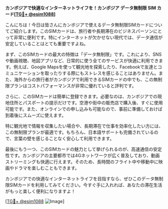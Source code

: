 **カンボジアで快適なインターネットライフを！カンボジア データ無制限 SIM カード[[TG💪+ @esim1088](https://t.me/s/esim1088)]**

こんにちは！今日は皆さんにカンボジアで使えるデータ無制限SIMカードについてご紹介します。このSIMカードは、旅行者や長期滞在のビジネスパーソンにとって非常に便利です。特にインターネットが欠かせない現代では、データ通信が安定していることはとても重要ですよね。

まず、このSIMカードの最大の特徴は「データ無制限」です。これにより、SNSや動画視聴、地図アプリなど、日常的に使う全てのサービスが快適に利用できます。例えば、Google Mapsを使って観光地を探索したり、Facebookで友達とコミュニケーションを取ったりする際にもストレスを感じることはありません。また、海外からの旅行者がカンボジアで利用できるSIMカードの中でも、この無制限プランはコストパフォーマンスが非常に優れていると評判です。

さらに、このSIMカードは簡単に登録できます。必要なのは、カンボジアでの現地住所とパスポートの提示だけです。空港や街中の販売店で購入後、すぐに使用可能です。また、オンラインでの申し込みも可能なので、事前に準備しておけば到着後にスムーズに使えます。

特に観光地で情報を収集したい場合や、長期滞在で仕事を効率化したい方には、この無制限プランが最適です。もちろん、日本語サポートも完備されているので、言葉の壁を感じることなく安心して利用できます。

最後にもう一つ、このSIMカードの魅力として挙げられるのが、高速通信の安定性です。カンボジアの主要都市では4Gネットワークが広く普及しており、動画ストリーミングも快適に行えます。そのため、長時間のフライト中や移動中に映画やドラマを楽しむこともできます。

カンボジアでの快適なインターネットライフを目指すなら、ぜひこのデータ無制限SIMカードを利用してみてください。今すぐ手に入れれば、あなたの滞在生活がもっと楽しく便利になりますよ！

[[TG💪+ @esim1088](https://t.me/s/esim1088) ![Image](https://i.postimg.cc/Y0z9fWf4/image.png)]